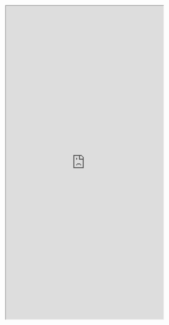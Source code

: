 <iframe 
src="https://coda.io/embed/jD38E5fJk_/#Full-Active-Inference-Ontology_tuuOJ_Ew/r321&view=full&viewMode=embedplay&hideSections=true" 
width=900 
height=1000 
style="max-width: 100%;" 
allow="fullscreen">
</iframe>